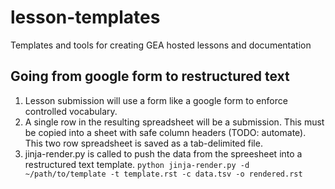 # lesson-templates
Templates and tools for creating GEA hosted lessons and documentation

## Going from google form to restructured text

1. Lesson submission will use a form like a google form to enforce controlled
 vocabulary.
2. A single row in the resulting spreadsheet will be a submission. This must be
copied into a sheet with safe column headers (TODO: automate). This two row
spreadsheet is saved as a tab-delimited file.
3. jinja-render.py is called to push the data from the spreesheet into a
restructured text template.
  `python jinja-render.py -d ~/path/to/template -t template.rst -c data.tsv -o rendered.rst`
